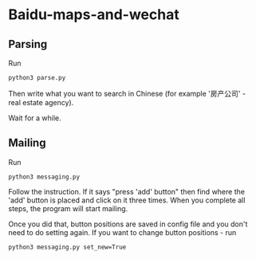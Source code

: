 # Baidu-maps-and-wechat

## Parsing

Run

```python3 parse.py```

Then write what you want to search in Chinese (for example '房产公司' - real estate agency).

Wait for a while.

## Mailing

Run

```python3 messaging.py```

Follow the instruction. If it says "press 'add' button" then find where the 'add' button is placed and click on it three times. When you complete all steps,
the program will start mailing.

Once you did that, button positions are saved in config file and you don't need to do setting again. If you want to change button positions - run

```python3 messaging.py set_new=True```

